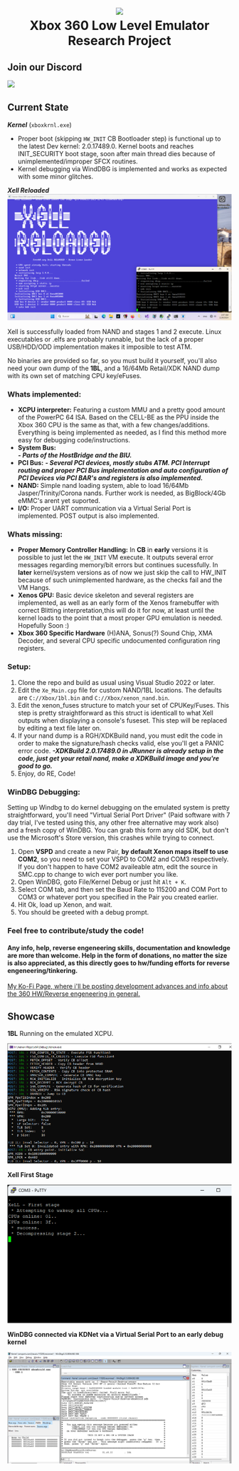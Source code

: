 <h1 align="center">
  <br>
  <a href="https://discord.gg/TDvbdXRRQ6"><img src="https://github.com/bitsh1ft3r/Xenon/tree/main/Xenon/Assets/images/Xenon.png" width="250"></a>
  <br>
  <b>Xbox 360 Low Level Emulator Research Project</b>
  <br>
</h1>

## Join our Discord
 <a href="https://discord.gg/TDvbdXRRQ6">
        <img src="https://img.shields.io/discord/1289565618957193217?color=5865F2&label=Xenon Discord&logo=Discord&logoColor=white">
 </a>

## Current State

***Kernel*** (`xboxkrnl.exe`)
- Proper boot (skipping `HW_INIT` CB Bootloader step) is functional up to the latest Dev kernel: 2.0.17489.0. Kernel boots and reaches INIT_SECURITY boot stage, soon after main thread dies because of unimplemented/improper SFCX routines.
- Kernel debugging via WindDBG is implemented and works as expected with some minor glitches.

***Xell Reloaded***  
![Xell Reloaded Second Stage.](/Xenon/Assets/images/Xell_Second_Stage.png)

  Xell is successfully loaded from NAND and stages 1 and 2 execute.
  Linux executables or .elfs are probably runnable, but the lack of a proper USB/HDD/ODD implementation makes it imposible to test ATM.
  
No binaries are provided so far, so you must build it yourself, you'll also need your own dump of the **1BL**, and a 16/64Mb Retail/XDK NAND dump with its own set of matching CPU key/eFuses.

### Whats implemented:
- **XCPU interpreter:** Featuring a custom MMU and a pretty good amount of the PowerPC 64 ISA. Based on the CELL-BE as the PPU inside the Xbox 360 CPU is the same as that, with a few changes/additions. Everything is being implemented as needed, as I find this method more easy for debugging code/instructions.
- **System Bus:**				
 ***- Parts of the HostBridge and the BIU.***
- **PCI Bus:**
 ***- Several PCI devices, mostly stubs ATM. PCI Interrupt routing and proper PCI Bus implementation and auto configuration of PCI Devices via PCI BAR's and registers is also implemented.***
- **NAND:** Simple nand loading system, able to load 16/64Mb Jasper/Trinity/Corona nands. Further work is needed, as BigBlock/4Gb eMMC's arent yet suported.
- **I/O:** Proper UART communication via a Virtual Serial Port is implemented. POST output is also implemented.  
  
### Whats missing:
- **Proper Memory Controller Handling:** In **CB** in **early** versions it is possible to just let the `HW_INIT` VM execute. It outputs several error messages regarding memory/bit errors but continues sucessfully. In **later** kernel/system versions as of now we just skip the call to HW_INIT because of such unimplemented hardware, as the checks fail and the VM Hangs.  
- **Xenos GPU:** Basic device skeleton and several registers are implemented, as well as an early form of the Xenos framebuffer with correct Blitting interpretation,this will do it for now, at least until the kernel loads to the point that a most proper GPU emulation is needed.  Hopefully Soon :) 
- **Xbox 360 Specific Hardware** (H)ANA,  Sonus(?) Sound Chip, XMA Decoder, and several CPU specific undocumented configuration ring registers.

### Setup:
1. Clone the repo and build as usual using Visual Studio 2022 or later.
2. Edit the `Xe_Main.cpp` file for custom NAND/1BL locations. The defaults are `C://Xbox/1bl.bin` and `C://Xbox/xenon_nand.bin`.
3. Edit the xenon_fuses structure to match your set of CPUKey/Fuses. This step is pretty straightforward as this struct is identicall to what Xell outputs when displaying a console's fuseset. This step will be replaced by editing a text file later on.
4. If your nand dump is a RGH/XDKBuild nand, you must edit the code in order to make the signature/hash checks valid, else you'll get a PANIC error code.
	***-XDKBuild 2.0.17489.0 in JRunner is already setup in the code, just get your retail nand, make a XDKBuild image and you're good to go.***
5. Enjoy, do RE, Code!

### WinDBG Debugging:
Setting up Windbg to do kernel debugging on the emulated system is pretty straightforward, you'll need "Virtual Serial Port Driver" (Paid software with 7 day trial, I've tested using this, any other free alternative may work also) and a fresh copy of WinDBG. You can grab this form any old SDK, but don't use the Microsoft's Store version, this crashes while trying to connect.
1. Open **VSPD** and create a new Pair, **by default Xenon maps itself to use COM2**, so you need to set your VSPD to COM2 and COM3 respectively. If you don't happen to have COM2 availeable atm, edit the source in SMC.cpp to change to wich ever port number you like.
2. Open WinDBG, goto File/Kernel Debug or just hit `Alt + K`.
3. Select COM tab, and then set the Baud Rate to 115200 and COM Port to COM3 or whatever port you specified in the Pair you created earlier.
4. Hit Ok, load up Xenon, and wait.
5. You should be greeted with a debug prompt.

### Feel free to contribute/study the code!   
#### Any info, help, reverse engeneering skills, documentation and knowledge are more than welcome.  Help in the form of donations, no matter the size is also appreciated, as this directly goes to hw/funding efforts for reverse engeneering/tinkering.
[My Ko-Fi Page, where i'll be posting development advances and info about the 360 HW/Reverse engeneering in general.](https://ko-fi.com/bitsh1ft3r)

## Showcase
**1BL** Running on the emulated XCPU. 

![1BL,running on an early stage](/Xenon/Assets/images/1bl_boot.png)

**Xell First Stage**

![Xell First Stage running up to Second Stage.](/Xenon/Assets/images/Xell_First_Stage.png)

**WinDBG connected via KDNet via a Virtual Serial Port to an early debug kernel**

![xboxkrnl.exe V2.0.2853.](/Xenon/Assets/images/windbg_2853.png)
